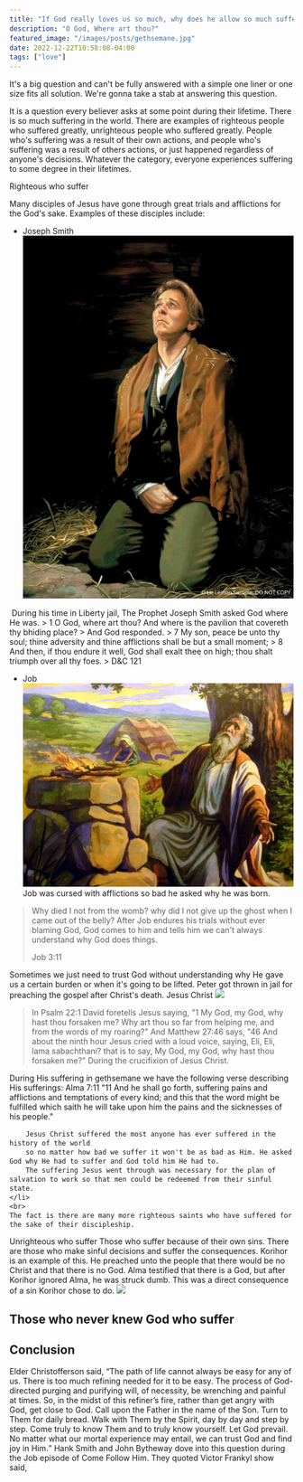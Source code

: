 ```yaml
---
title: "If God really loves us so much, why does he allow so much suffering?"
description: "O God, Where art thou?"
featured_image: "/images/posts/gethsemane.jpg"
date: 2022-12-22T10:58:08-04:00
tags: ["love"]
---
```



It's a big question and can't be fully answered with a simple one liner or one size fits all solution. 
We're gonna take a stab at answering this question. 

It is a question every believer asks at some point during their lifetime. 
There is so much suffering in the world. 
There are examples of righteous people who suffered greatly, unrighteous people who suffered greatly. 
People who's suffering was a result of their own actions, and people who's suffering was a result of others actions, 
or just happened regardless of anyone's decisions.
Whatever the category, everyone experiences suffering to some degree in their lifetimes. 

Righteous who suffer

Many disciples of Jesus have gone through great trials and afflictions for the God's sake. 
Examples of these disciples include: 

- Joseph Smith
![Joseph Smith](/content/images/posts/liberty.jpeg)
<img src="" width="400" class="responsive">
During his time in Liberty jail, The Prophet Joseph Smith asked God where He was. 
> 1 O God, where art thou? And where is the pavilion that covereth thy bhiding place?
> And God responded.
> 7 My son, peace be unto thy soul; thine adversity and thine afflictions shall be but a small moment;
> 8 And then, if thou endure it well, God shall exalt thee on high; thou shalt triumph over all thy foes.
> D&C 121

- Job
![job](/content/images/posts/job.jpg)
Job was cursed with afflictions so bad he asked why he was born.

> Why died I not from the womb? why did I not give up the ghost when I came out of the belly?
After Job endures his trials without ever blaming God, 
God comes to him and tells him we can't always understand why God does things.
>
> Job 3:11

Sometimes we just need to trust God without understanding why He gave us a certain burden or when it's going to be lifted.
        Peter got thrown in jail for preaching the gospel after Christ's death.
        Jesus Christ
        <img src="/img/posts/gethsemane.jpg" width="400" class="responsive">
> In Psalm 22:1 David foretells Jesus saying, 
> "1 My God, my God, why hast thou forsaken me? Why art thou so far from helping me, and from the words of my roaring?"
> And Matthew 27:46 says, "46 And about the ninth hour Jesus cried with a loud voice, saying, Eli, Eli, lama sabachthani?
> that is to say, My God, my God, why hast thou forsaken me?" During the crucifixion of Jesus Christ. 

During His suffering in gethsemane we have the following verse 
describing His sufferings:
Alma 7:11
"11 And he shall go forth, suffering pains and afflictions and temptations of every kind; 
and this that the word might be fulfilled which saith he will take upon him the pains and the sicknesses of his people."

        Jesus Christ suffered the most anyone has ever suffered in the history of the world 
        so no matter how bad we suffer it won't be as bad as Him. He asked God why He had to suffer and God told him He had to. 
        The suffering Jesus went through was necessary for the plan of salvation to work so that men could be redeemed from their sinful state.
    </li>
    <br>
    The fact is there are many more righteous saints who have suffered for the sake of their discipleship. 


Unrighteous who suffer
Those who suffer because of their own sins. There are those who make sinful decisions and suffer the consequences. 
Korihor is an example of this. He preached unto the people that there would be no Christ and that there is no God. 
Alma testified that there is a God, but after Korihor ignored Alma, he was struck dumb. 
This was a direct consequence of a sin Korihor chose to do. 
    <img src="img/posts/alma.jpeg" class="responsive">
        
<h2>Those who never knew God who suffer</h2>

<h2>Conclusion</h2>
Elder Christofferson said, 
<q>The path of life cannot always be easy for any of us. There is too much refining needed for it to be easy. The process of God-directed purging and purifying will, of necessity, be wrenching and painful at times. 
So, in the midst of this refiner’s fire, rather than get angry with God, get close to God. Call upon the Father in the name of the Son. Turn to Them for daily bread. Walk with Them by the Spirit, day by day and step by step. Come truly to know Them and to truly know yourself. Let God prevail. 
No matter what our mortal experience may entail, we can trust God and find joy in Him.</q>
Hank Smith and John Bytheway dove into this question during the Job episode of Come Follow Him. They quoted Victor Frankyl show said, 
